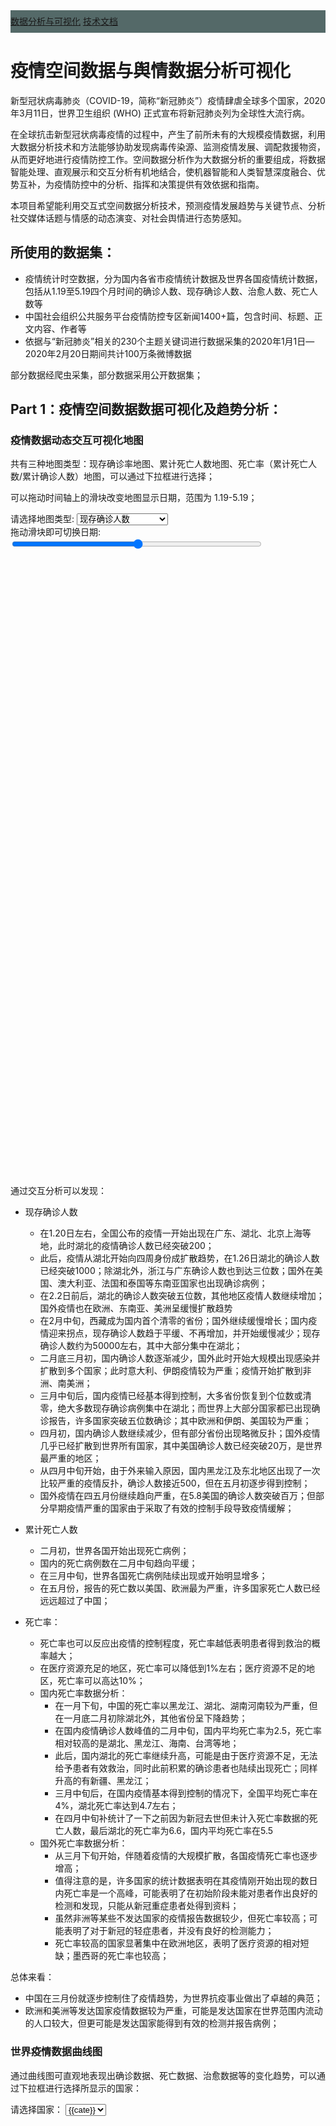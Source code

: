 <script src="https://cdn.bootcss.com/jquery/3.0.0/jquery.min.js"></script>
<script type="text/javascript" src="https://assets.pyecharts.org/assets/echarts.min.js"></script>
<script type="text/javascript" src="https://assets.pyecharts.org/assets/maps/world.js"></script>
<script type="text/javascript" src="https://assets.pyecharts.org/assets/echarts-wordcloud.min.js"></script>
<script type="text/javascript" src="https://assets.pyecharts.org/assets/maps/china.js"></script>

<div id="links" style="line-height: 36px; background-color: rgb(84, 105, 104);">
    <a href="/" style="display: inline-block; text-align: center" >数据分析与可视化</a>
    <a href="/document" style="display: inline-block; text-align: center" >技术文档</a>
</div>


# 疫情空间数据与舆情数据分析可视化

新型冠状病毒肺炎（COVID-19，简称“新冠肺炎”）疫情肆虐全球多个国家，2020年3月11日，世界卫生组织 (WHO) 正式宣布将新冠肺炎列为全球性大流行病。

在全球抗击新型冠状病毒疫情的过程中，产生了前所未有的大规模疫情数据，利用大数据分析技术和方法能够协助发现病毒传染源、监测疫情发展、调配救援物资，从而更好地进行疫情防控工作。空间数据分析作为大数据分析的重要组成，将数据智能处理、直观展示和交互分析有机地结合，使机器智能和人类智慧深度融合、优势互补，为疫情防控中的分析、指挥和决策提供有效依据和指南。

本项目希望能利用交互式空间数据分析技术，预测疫情发展趋势与关键节点、分析社交媒体话题与情感的动态演变、对社会舆情进行态势感知。

## 所使用的数据集：

- 疫情统计时空数据，分为国内各省市疫情统计数据及世界各国疫情统计数据，包括从1.19至5.19四个月时间的确诊人数、现存确诊人数、治愈人数、死亡人数等
- 中国社会组织公共服务平台疫情防控专区新闻1400+篇，包含时间、标题、正文内容、作者等
- 依据与“新冠肺炎”相关的230个主题关键词进行数据采集的2020年1月1日—2020年2月20日期间共计100万条微博数据

部分数据经爬虫采集，部分数据采用公开数据集；

## Part 1：疫情空间数据数据可视化及趋势分析：

### 疫情数据动态交互可视化地图

共有三种地图类型：现存确诊率地图、累计死亡人数地图、死亡率（累计死亡人数/累计确诊人数）地图，可以通过下拉框进行选择；

可以拖动时间轴上的滑块改变地图显示日期，范围为 1.19-5.19；

<div id="current-maps" >
    <div>
        <label>请选择地图类型:     </label>
        <select name="select-map" id="mapselecter">
            <option value="0" >现存确诊人数</option>
            <option value="1" >累计死亡人数</option>
            <option value="2" >死亡率（死亡/确诊）</option>
        </select>
    </div>
    <div>
        <label>拖动滑块即可切换日期:</label>
        <input id='slider' style="width: 400px;vertical-align: middle;" type='range' min='0' max='121' step='1'/>
    </div>
    <div id="worldMap" class="maps" style="width:500px; height:500px;display: inline-block;"></div>
    <div id="chinaMap" class="maps" style="width:500px; height:500px;display: inline-block;"></div>
</div>

通过交互分析可以发现：

- 现存确诊人数
  - 在1.20日左右，全国公布的疫情一开始出现在广东、湖北、北京上海等地，此时湖北的疫情确诊人数已经突破200；
  - 此后，疫情从湖北开始向四周身份成扩散趋势，在1.26日湖北的确诊人数已经突破1000；除湖北外，浙江与广东确诊人数也到达三位数；国外在美国、澳大利亚、法国和泰国等东南亚国家也出现确诊病例；
  - 在2.2日前后，湖北的确诊人数突破五位数，其他地区疫情人数继续增加；国外疫情也在欧洲、东南亚、美洲呈缓慢扩散趋势
  - 在2月中旬，西藏成为国内首个清零的省份；国外继续缓慢增长；国内疫情迎来拐点，现存确诊人数趋于平缓、不再增加，并开始缓慢减少；现存确诊人数约为50000左右，其中大部分集中在湖北；
  - 二月底三月初，国内确诊人数逐渐减少，国外此时开始大规模出现感染并扩散到多个国家；此时意大利、伊朗疫情较为严重；疫情开始扩散到非洲、南美洲；
  - 三月中旬后，国内疫情已经基本得到控制，大多省份恢复到个位数或清零，绝大多数现存确诊病例集中在湖北；而世界上大部分国家都已出现确诊报告，许多国家突破五位数确诊；其中欧洲和伊朗、美国较为严重；
  - 四月初，国内确诊人数继续减少，但有部分省份出现略微反扑；国外疫情几乎已经扩散到世界所有国家，其中美国确诊人数已经突破20万，是世界最严重的地区；
  - 从四月中旬开始，由于外来输入原因，国内黑龙江及东北地区出现了一次比较严重的疫情反扑，确诊人数接近500，但在五月初逐步得到控制；
  - 国外疫情在四五月份继续趋向严重，在5.8美国的确诊人数突破百万；但部分早期疫情严重的国家由于采取了有效的控制手段导致疫情缓解；
  
- 累计死亡人数
  - 二月初，世界各国开始出现死亡病例；
  - 国内的死亡病例数在二月中旬趋向平缓；
  - 在三月中旬，世界各国死亡病例陆续出现或开始明显增多；
  - 在五月份，报告的死亡数以美国、欧洲最为严重，许多国家死亡人数已经远远超过了中国；

- 死亡率：
  - 死亡率也可以反应出疫情的控制程度，死亡率越低表明患者得到救治的概率越大；
  - 在医疗资源充足的地区，死亡率可以降低到1%左右；医疗资源不足的地区，死亡率可以高达10%；
  - 国内死亡率数据分析：
    - 在一月下旬，中国的死亡率以黑龙江、湖北、湖南河南较为严重，但在一月底二月初除湖北外，其他省份呈下降趋势；
    - 在国内疫情确诊人数峰值的二月中旬，国内平均死亡率为2.5，死亡率相对较高的是湖北、黑龙江、海南、台湾等地；
    - 此后，国内湖北的死亡率继续升高，可能是由于医疗资源不足，无法给予患者有效救治，同时此前积累的确诊患者也陆续出现死亡；同样升高的有新疆、黑龙江；
    - 三月中旬后，在国内疫情基本得到控制的情况下，全国平均死亡率在4%，湖北死亡率达到4.7左右；
    - 在四月中旬补统计了一下之前因为新冠去世但未计入死亡率数据的死亡人数，最后湖北的死亡率为6.6，国内平均死亡率在5.5
  - 国外死亡率数据分析：
    - 从三月下旬开始，伴随着疫情的大规模扩散，各国疫情死亡率也逐步增高；
    - 值得注意的是，许多国家的统计数据表明在其疫情刚开始出现的数日内死亡率是一个高峰，可能表明了在初始阶段未能对患者作出良好的检测和发现，只能从新冠重症患者处得到资料；
    - 虽然非洲等某些不发达国家的疫情报告数据较少，但死亡率较高；可能表明了对于新冠的轻症患者，并没有良好的检测能力；
    - 死亡率较高的国家显著集中在欧洲地区，表明了医疗资源的相对短缺；墨西哥的死亡率也较高；

总体来看：
- 中国在三月份就逐步控制住了疫情趋势，为世界抗疫事业做出了卓越的典范；
- 欧洲和美洲等发达国家疫情数据较为严重，可能是发达国家在世界范围内流动的人口较大，但更可能是发达国家能得到有效的检测并报告病例；

### 世界疫情数据曲线图

通过曲线图可直观地表现出确诊数据、死亡数据、治愈数据等的变化趋势，可以通过下拉框进行选择所显示的国家：

<div>
    <label>请选择国家：    </label>
    <select id="selectCountrys">
    {% for cate in cates %}
        <option value="{{cate}}" >{{cate}}</option>
    {% endfor %}
    </select>
    <div id="lines" style="width:1000px; height:600px;"></div>
</div>

通过交互分析，可以将疫情数据趋势分为几种类别：

- 疫情已经得到控制，如中国：
- 疫情数据还在保持增长趋势，如美国、俄罗斯；
- 疫情基本得到控制，现存确诊数在逐步减少，如意大利；
- 数据太少，如多米尼克；

同时也可以发现：

- 由于检测技术或标准变化，可能出现确诊数据在短时间内的大量增多，也有的国家是每隔一段时间集中增加一次确诊数据；
- 截止5.20，大多数国家的疫情还在上升趋势；

### 疫情趋势预测分析



## part 2: 疫情舆情数据分析与可视化

### 新闻数据分析与可视化

#### 中国社会组织公共服务平台疫情防控专区新闻词云可视化(全部文章)：

<div>
    <div id="c61d88ede2df46799724e4ef261fa76f" class="chart-container" style="width:900px; height:500px;"></div>
    <script type="text/javascript" src="{{ url_for('static',filename='wordcloud.js') }}"></script>
</div>

#### 部分新闻词云图：

可通过拖动滑块改变日期范围，每个日期范围内有约100篇新闻；

<div>
    <div>
        <label>拖动滑块即可切换日期:</label>
        <input id='sliderWord' style="width: 400px;vertical-align: middle;" type='range' min='0' max='90' step='1'/>
    </div>
    <div id="wordcloud" style="width:1000px; height:600px;"></div>
</div>

### 微博舆情分析与数据可视化


<script type="text/javascript" src="{{ url_for('static',filename='render.js') }}"></script>